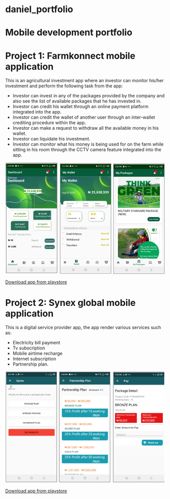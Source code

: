 # daniel_portfolio
# Mobile development portfolio

# Project 1: Farmkonnect mobile application
This is an agricultural investment app where an investor can monitor his/her investment and perform the following task from the app:
- Investor can invest in any of the packages provided by the company and also see the list of available packages that he has invested in.
- Investor can credit his wallet through an online payment platform integrated into the app.
- Investor can credit the wallet of another user through an inter-wallet crediting procedure within the app.
- Investor can make a request to withdraw all the available money in his wallet.
- Investor can liquidate his investment.
- Investor can monitor what his money is being used for on the farm while sitting in his room through the CCTV camera feature integrated into the app.

![](/Images/fme.PNG) 

[Download app from playstore](https://play.google.com/store/apps/details?id=com.cloudware.farmkonnect)

# Project 2: Synex global mobile application
This is a digital service provider app, the app render various services such as: 
- Electricity bill payment
- Tv subscription
- Mobile airtime recharge
- Internet subscription
- Partnership plan.

![](/Images/fhi.PNG)

[Download app from playstore](https://play.google.com/store/apps/details?id=com.cloudware.synexglobal)
